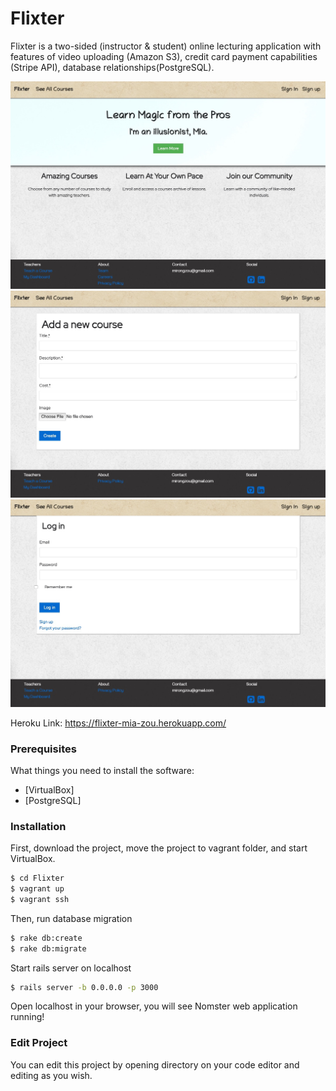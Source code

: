 # Flixter

Flixter is a two-sided (instructor & student) online lecturing application with features of video uploading (Amazon S3), credit card payment capabilities (Stripe API), database relationships(PostgreSQL). 

<img src="app/assets/images/flixter.jpg">
<img src="app/assets/images/flixterAddNewCourse.jpg">
<img src="app/assets/images/flixterLogIn.jpg">

Heroku Link: https://flixter-mia-zou.herokuapp.com/

### Prerequisites

What things you need to install the software:

* [VirtualBox]
* [PostgreSQL]


### Installation

First, download the project, move the project to vagrant folder, and start VirtualBox.

```sh
$ cd Flixter
$ vagrant up
$ vagrant ssh
```

Then, run database migration

```sh
$ rake db:create
$ rake db:migrate
```

Start rails server on localhost

```sh
$ rails server -b 0.0.0.0 -p 3000
```

Open localhost in your browser, you will see Nomster web application running!

### Edit Project

You can edit this project by opening directory on your code editor and editing as you wish.